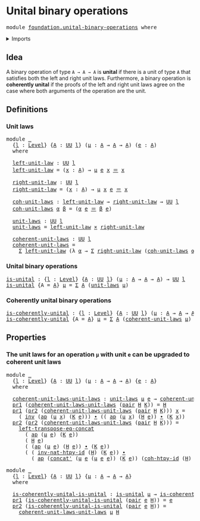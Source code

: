 # Unital binary operations

<pre class="Agda"><a id="37" class="Keyword">module</a> <a id="44" href="foundation.unital-binary-operations.html" class="Module">foundation.unital-binary-operations</a> <a id="80" class="Keyword">where</a>
</pre>
<details><summary>Imports</summary>

<pre class="Agda"><a id="136" class="Keyword">open</a> <a id="141" class="Keyword">import</a> <a id="148" href="foundation.action-on-identifications-functions.html" class="Module">foundation.action-on-identifications-functions</a>
<a id="195" class="Keyword">open</a> <a id="200" class="Keyword">import</a> <a id="207" href="foundation.dependent-pair-types.html" class="Module">foundation.dependent-pair-types</a>
<a id="239" class="Keyword">open</a> <a id="244" class="Keyword">import</a> <a id="251" href="foundation.universe-levels.html" class="Module">foundation.universe-levels</a>

<a id="279" class="Keyword">open</a> <a id="284" class="Keyword">import</a> <a id="291" href="foundation-core.cartesian-product-types.html" class="Module">foundation-core.cartesian-product-types</a>
<a id="331" class="Keyword">open</a> <a id="336" class="Keyword">import</a> <a id="343" href="foundation-core.homotopies.html" class="Module">foundation-core.homotopies</a>
<a id="370" class="Keyword">open</a> <a id="375" class="Keyword">import</a> <a id="382" href="foundation-core.identity-types.html" class="Module">foundation-core.identity-types</a>
<a id="413" class="Keyword">open</a> <a id="418" class="Keyword">import</a> <a id="425" href="foundation-core.whiskering-homotopies.html" class="Module">foundation-core.whiskering-homotopies</a>
</pre>
</details>

## Idea

A binary operation of type `A → A → A` is **unital** if there is a unit of type
`A` that satisfies both the left and right unit laws. Furthermore, a binary
operation is **coherently unital** if the proofs of the left and right unit laws
agree on the case where both arguments of the operation are the unit.

## Definitions

### Unit laws

<pre class="Agda"><a id="836" class="Keyword">module</a> <a id="843" href="foundation.unital-binary-operations.html#843" class="Module">_</a>
  <a id="847" class="Symbol">{</a><a id="848" href="foundation.unital-binary-operations.html#848" class="Bound">l</a> <a id="850" class="Symbol">:</a> <a id="852" href="Agda.Primitive.html#742" class="Postulate">Level</a><a id="857" class="Symbol">}</a> <a id="859" class="Symbol">{</a><a id="860" href="foundation.unital-binary-operations.html#860" class="Bound">A</a> <a id="862" class="Symbol">:</a> <a id="864" href="Agda.Primitive.html#388" class="Primitive">UU</a> <a id="867" href="foundation.unital-binary-operations.html#848" class="Bound">l</a><a id="868" class="Symbol">}</a> <a id="870" class="Symbol">(</a><a id="871" href="foundation.unital-binary-operations.html#871" class="Bound">μ</a> <a id="873" class="Symbol">:</a> <a id="875" href="foundation.unital-binary-operations.html#860" class="Bound">A</a> <a id="877" class="Symbol">→</a> <a id="879" href="foundation.unital-binary-operations.html#860" class="Bound">A</a> <a id="881" class="Symbol">→</a> <a id="883" href="foundation.unital-binary-operations.html#860" class="Bound">A</a><a id="884" class="Symbol">)</a> <a id="886" class="Symbol">(</a><a id="887" href="foundation.unital-binary-operations.html#887" class="Bound">e</a> <a id="889" class="Symbol">:</a> <a id="891" href="foundation.unital-binary-operations.html#860" class="Bound">A</a><a id="892" class="Symbol">)</a>
  <a id="896" class="Keyword">where</a>

  <a id="905" href="foundation.unital-binary-operations.html#905" class="Function">left-unit-law</a> <a id="919" class="Symbol">:</a> <a id="921" href="Agda.Primitive.html#388" class="Primitive">UU</a> <a id="924" href="foundation.unital-binary-operations.html#848" class="Bound">l</a>
  <a id="928" href="foundation.unital-binary-operations.html#905" class="Function">left-unit-law</a> <a id="942" class="Symbol">=</a> <a id="944" class="Symbol">(</a><a id="945" href="foundation.unital-binary-operations.html#945" class="Bound">x</a> <a id="947" class="Symbol">:</a> <a id="949" href="foundation.unital-binary-operations.html#860" class="Bound">A</a><a id="950" class="Symbol">)</a> <a id="952" class="Symbol">→</a> <a id="954" href="foundation.unital-binary-operations.html#871" class="Bound">μ</a> <a id="956" href="foundation.unital-binary-operations.html#887" class="Bound">e</a> <a id="958" href="foundation.unital-binary-operations.html#945" class="Bound">x</a> <a id="960" href="foundation-core.identity-types.html#1953" class="Function Operator">＝</a> <a id="962" href="foundation.unital-binary-operations.html#945" class="Bound">x</a>

  <a id="967" href="foundation.unital-binary-operations.html#967" class="Function">right-unit-law</a> <a id="982" class="Symbol">:</a> <a id="984" href="Agda.Primitive.html#388" class="Primitive">UU</a> <a id="987" href="foundation.unital-binary-operations.html#848" class="Bound">l</a>
  <a id="991" href="foundation.unital-binary-operations.html#967" class="Function">right-unit-law</a> <a id="1006" class="Symbol">=</a> <a id="1008" class="Symbol">(</a><a id="1009" href="foundation.unital-binary-operations.html#1009" class="Bound">x</a> <a id="1011" class="Symbol">:</a> <a id="1013" href="foundation.unital-binary-operations.html#860" class="Bound">A</a><a id="1014" class="Symbol">)</a> <a id="1016" class="Symbol">→</a> <a id="1018" href="foundation.unital-binary-operations.html#871" class="Bound">μ</a> <a id="1020" href="foundation.unital-binary-operations.html#1009" class="Bound">x</a> <a id="1022" href="foundation.unital-binary-operations.html#887" class="Bound">e</a> <a id="1024" href="foundation-core.identity-types.html#1953" class="Function Operator">＝</a> <a id="1026" href="foundation.unital-binary-operations.html#1009" class="Bound">x</a>

  <a id="1031" href="foundation.unital-binary-operations.html#1031" class="Function">coh-unit-laws</a> <a id="1045" class="Symbol">:</a> <a id="1047" href="foundation.unital-binary-operations.html#905" class="Function">left-unit-law</a> <a id="1061" class="Symbol">→</a> <a id="1063" href="foundation.unital-binary-operations.html#967" class="Function">right-unit-law</a> <a id="1078" class="Symbol">→</a> <a id="1080" href="Agda.Primitive.html#388" class="Primitive">UU</a> <a id="1083" href="foundation.unital-binary-operations.html#848" class="Bound">l</a>
  <a id="1087" href="foundation.unital-binary-operations.html#1031" class="Function">coh-unit-laws</a> <a id="1101" href="foundation.unital-binary-operations.html#1101" class="Bound">α</a> <a id="1103" href="foundation.unital-binary-operations.html#1103" class="Bound">β</a> <a id="1105" class="Symbol">=</a> <a id="1107" class="Symbol">(</a><a id="1108" href="foundation.unital-binary-operations.html#1101" class="Bound">α</a> <a id="1110" href="foundation.unital-binary-operations.html#887" class="Bound">e</a> <a id="1112" href="foundation-core.identity-types.html#1953" class="Function Operator">＝</a> <a id="1114" href="foundation.unital-binary-operations.html#1103" class="Bound">β</a> <a id="1116" href="foundation.unital-binary-operations.html#887" class="Bound">e</a><a id="1117" class="Symbol">)</a>

  <a id="1122" href="foundation.unital-binary-operations.html#1122" class="Function">unit-laws</a> <a id="1132" class="Symbol">:</a> <a id="1134" href="Agda.Primitive.html#388" class="Primitive">UU</a> <a id="1137" href="foundation.unital-binary-operations.html#848" class="Bound">l</a>
  <a id="1141" href="foundation.unital-binary-operations.html#1122" class="Function">unit-laws</a> <a id="1151" class="Symbol">=</a> <a id="1153" href="foundation.unital-binary-operations.html#905" class="Function">left-unit-law</a> <a id="1167" href="foundation-core.cartesian-product-types.html#543" class="Function Operator">×</a> <a id="1169" href="foundation.unital-binary-operations.html#967" class="Function">right-unit-law</a>

  <a id="1187" href="foundation.unital-binary-operations.html#1187" class="Function">coherent-unit-laws</a> <a id="1206" class="Symbol">:</a> <a id="1208" href="Agda.Primitive.html#388" class="Primitive">UU</a> <a id="1211" href="foundation.unital-binary-operations.html#848" class="Bound">l</a>
  <a id="1215" href="foundation.unital-binary-operations.html#1187" class="Function">coherent-unit-laws</a> <a id="1234" class="Symbol">=</a>
    <a id="1240" href="foundation.dependent-pair-types.html#505" class="Record">Σ</a> <a id="1242" href="foundation.unital-binary-operations.html#905" class="Function">left-unit-law</a> <a id="1256" class="Symbol">(λ</a> <a id="1259" href="foundation.unital-binary-operations.html#1259" class="Bound">α</a> <a id="1261" class="Symbol">→</a> <a id="1263" href="foundation.dependent-pair-types.html#505" class="Record">Σ</a> <a id="1265" href="foundation.unital-binary-operations.html#967" class="Function">right-unit-law</a> <a id="1280" class="Symbol">(</a><a id="1281" href="foundation.unital-binary-operations.html#1031" class="Function">coh-unit-laws</a> <a id="1295" href="foundation.unital-binary-operations.html#1259" class="Bound">α</a><a id="1296" class="Symbol">))</a>
</pre>
### Unital binary operations

<pre class="Agda"><a id="is-unital"></a><a id="1342" href="foundation.unital-binary-operations.html#1342" class="Function">is-unital</a> <a id="1352" class="Symbol">:</a> <a id="1354" class="Symbol">{</a><a id="1355" href="foundation.unital-binary-operations.html#1355" class="Bound">l</a> <a id="1357" class="Symbol">:</a> <a id="1359" href="Agda.Primitive.html#742" class="Postulate">Level</a><a id="1364" class="Symbol">}</a> <a id="1366" class="Symbol">{</a><a id="1367" href="foundation.unital-binary-operations.html#1367" class="Bound">A</a> <a id="1369" class="Symbol">:</a> <a id="1371" href="Agda.Primitive.html#388" class="Primitive">UU</a> <a id="1374" href="foundation.unital-binary-operations.html#1355" class="Bound">l</a><a id="1375" class="Symbol">}</a> <a id="1377" class="Symbol">(</a><a id="1378" href="foundation.unital-binary-operations.html#1378" class="Bound">μ</a> <a id="1380" class="Symbol">:</a> <a id="1382" href="foundation.unital-binary-operations.html#1367" class="Bound">A</a> <a id="1384" class="Symbol">→</a> <a id="1386" href="foundation.unital-binary-operations.html#1367" class="Bound">A</a> <a id="1388" class="Symbol">→</a> <a id="1390" href="foundation.unital-binary-operations.html#1367" class="Bound">A</a><a id="1391" class="Symbol">)</a> <a id="1393" class="Symbol">→</a> <a id="1395" href="Agda.Primitive.html#388" class="Primitive">UU</a> <a id="1398" href="foundation.unital-binary-operations.html#1355" class="Bound">l</a>
<a id="1400" href="foundation.unital-binary-operations.html#1342" class="Function">is-unital</a> <a id="1410" class="Symbol">{</a><a id="1411" class="Argument">A</a> <a id="1413" class="Symbol">=</a> <a id="1415" href="foundation.unital-binary-operations.html#1415" class="Bound">A</a><a id="1416" class="Symbol">}</a> <a id="1418" href="foundation.unital-binary-operations.html#1418" class="Bound">μ</a> <a id="1420" class="Symbol">=</a> <a id="1422" href="foundation.dependent-pair-types.html#505" class="Record">Σ</a> <a id="1424" href="foundation.unital-binary-operations.html#1415" class="Bound">A</a> <a id="1426" class="Symbol">(</a><a id="1427" href="foundation.unital-binary-operations.html#1122" class="Function">unit-laws</a> <a id="1437" href="foundation.unital-binary-operations.html#1418" class="Bound">μ</a><a id="1438" class="Symbol">)</a>
</pre>
### Coherently unital binary operations

<pre class="Agda"><a id="is-coherently-unital"></a><a id="1494" href="foundation.unital-binary-operations.html#1494" class="Function">is-coherently-unital</a> <a id="1515" class="Symbol">:</a> <a id="1517" class="Symbol">{</a><a id="1518" href="foundation.unital-binary-operations.html#1518" class="Bound">l</a> <a id="1520" class="Symbol">:</a> <a id="1522" href="Agda.Primitive.html#742" class="Postulate">Level</a><a id="1527" class="Symbol">}</a> <a id="1529" class="Symbol">{</a><a id="1530" href="foundation.unital-binary-operations.html#1530" class="Bound">A</a> <a id="1532" class="Symbol">:</a> <a id="1534" href="Agda.Primitive.html#388" class="Primitive">UU</a> <a id="1537" href="foundation.unital-binary-operations.html#1518" class="Bound">l</a><a id="1538" class="Symbol">}</a> <a id="1540" class="Symbol">(</a><a id="1541" href="foundation.unital-binary-operations.html#1541" class="Bound">μ</a> <a id="1543" class="Symbol">:</a> <a id="1545" href="foundation.unital-binary-operations.html#1530" class="Bound">A</a> <a id="1547" class="Symbol">→</a> <a id="1549" href="foundation.unital-binary-operations.html#1530" class="Bound">A</a> <a id="1551" class="Symbol">→</a> <a id="1553" href="foundation.unital-binary-operations.html#1530" class="Bound">A</a><a id="1554" class="Symbol">)</a> <a id="1556" class="Symbol">→</a> <a id="1558" href="Agda.Primitive.html#388" class="Primitive">UU</a> <a id="1561" href="foundation.unital-binary-operations.html#1518" class="Bound">l</a>
<a id="1563" href="foundation.unital-binary-operations.html#1494" class="Function">is-coherently-unital</a> <a id="1584" class="Symbol">{</a><a id="1585" class="Argument">A</a> <a id="1587" class="Symbol">=</a> <a id="1589" href="foundation.unital-binary-operations.html#1589" class="Bound">A</a><a id="1590" class="Symbol">}</a> <a id="1592" href="foundation.unital-binary-operations.html#1592" class="Bound">μ</a> <a id="1594" class="Symbol">=</a> <a id="1596" href="foundation.dependent-pair-types.html#505" class="Record">Σ</a> <a id="1598" href="foundation.unital-binary-operations.html#1589" class="Bound">A</a> <a id="1600" class="Symbol">(</a><a id="1601" href="foundation.unital-binary-operations.html#1187" class="Function">coherent-unit-laws</a> <a id="1620" href="foundation.unital-binary-operations.html#1592" class="Bound">μ</a><a id="1621" class="Symbol">)</a>
</pre>
## Properties

### The unit laws for an operation `μ` with unit `e` can be upgraded to coherent unit laws

<pre class="Agda"><a id="1743" class="Keyword">module</a> <a id="1750" href="foundation.unital-binary-operations.html#1750" class="Module">_</a>
  <a id="1754" class="Symbol">{</a><a id="1755" href="foundation.unital-binary-operations.html#1755" class="Bound">l</a> <a id="1757" class="Symbol">:</a> <a id="1759" href="Agda.Primitive.html#742" class="Postulate">Level</a><a id="1764" class="Symbol">}</a> <a id="1766" class="Symbol">{</a><a id="1767" href="foundation.unital-binary-operations.html#1767" class="Bound">A</a> <a id="1769" class="Symbol">:</a> <a id="1771" href="Agda.Primitive.html#388" class="Primitive">UU</a> <a id="1774" href="foundation.unital-binary-operations.html#1755" class="Bound">l</a><a id="1775" class="Symbol">}</a> <a id="1777" class="Symbol">(</a><a id="1778" href="foundation.unital-binary-operations.html#1778" class="Bound">μ</a> <a id="1780" class="Symbol">:</a> <a id="1782" href="foundation.unital-binary-operations.html#1767" class="Bound">A</a> <a id="1784" class="Symbol">→</a> <a id="1786" href="foundation.unital-binary-operations.html#1767" class="Bound">A</a> <a id="1788" class="Symbol">→</a> <a id="1790" href="foundation.unital-binary-operations.html#1767" class="Bound">A</a><a id="1791" class="Symbol">)</a> <a id="1793" class="Symbol">{</a><a id="1794" href="foundation.unital-binary-operations.html#1794" class="Bound">e</a> <a id="1796" class="Symbol">:</a> <a id="1798" href="foundation.unital-binary-operations.html#1767" class="Bound">A</a><a id="1799" class="Symbol">}</a>
  <a id="1803" class="Keyword">where</a>

  <a id="1812" href="foundation.unital-binary-operations.html#1812" class="Function">coherent-unit-laws-unit-laws</a> <a id="1841" class="Symbol">:</a> <a id="1843" href="foundation.unital-binary-operations.html#1122" class="Function">unit-laws</a> <a id="1853" href="foundation.unital-binary-operations.html#1778" class="Bound">μ</a> <a id="1855" href="foundation.unital-binary-operations.html#1794" class="Bound">e</a> <a id="1857" class="Symbol">→</a> <a id="1859" href="foundation.unital-binary-operations.html#1187" class="Function">coherent-unit-laws</a> <a id="1878" href="foundation.unital-binary-operations.html#1778" class="Bound">μ</a> <a id="1880" href="foundation.unital-binary-operations.html#1794" class="Bound">e</a>
  <a id="1884" href="foundation.dependent-pair-types.html#603" class="Field">pr1</a> <a id="1888" class="Symbol">(</a><a id="1889" href="foundation.unital-binary-operations.html#1812" class="Function">coherent-unit-laws-unit-laws</a> <a id="1918" class="Symbol">(</a><a id="1919" href="foundation.dependent-pair-types.html#586" class="InductiveConstructor">pair</a> <a id="1924" href="foundation.unital-binary-operations.html#1924" class="Bound">H</a> <a id="1926" href="foundation.unital-binary-operations.html#1926" class="Bound">K</a><a id="1927" class="Symbol">))</a> <a id="1930" class="Symbol">=</a> <a id="1932" href="foundation.unital-binary-operations.html#1924" class="Bound">H</a>
  <a id="1936" href="foundation.dependent-pair-types.html#603" class="Field">pr1</a> <a id="1940" class="Symbol">(</a><a id="1941" href="foundation.dependent-pair-types.html#615" class="Field">pr2</a> <a id="1945" class="Symbol">(</a><a id="1946" href="foundation.unital-binary-operations.html#1812" class="Function">coherent-unit-laws-unit-laws</a> <a id="1975" class="Symbol">(</a><a id="1976" href="foundation.dependent-pair-types.html#586" class="InductiveConstructor">pair</a> <a id="1981" href="foundation.unital-binary-operations.html#1981" class="Bound">H</a> <a id="1983" href="foundation.unital-binary-operations.html#1983" class="Bound">K</a><a id="1984" class="Symbol">)))</a> <a id="1988" href="foundation.unital-binary-operations.html#1988" class="Bound">x</a> <a id="1990" class="Symbol">=</a>
    <a id="1996" class="Symbol">(</a> <a id="1998" href="foundation-core.identity-types.html#3206" class="Function">inv</a> <a id="2002" class="Symbol">(</a><a id="2003" href="foundation.action-on-identifications-functions.html#730" class="Function">ap</a> <a id="2006" class="Symbol">(</a><a id="2007" href="foundation.unital-binary-operations.html#1778" class="Bound">μ</a> <a id="2009" href="foundation.unital-binary-operations.html#1988" class="Bound">x</a><a id="2010" class="Symbol">)</a> <a id="2012" class="Symbol">(</a><a id="2013" href="foundation.unital-binary-operations.html#1983" class="Bound">K</a> <a id="2015" href="foundation.unital-binary-operations.html#1794" class="Bound">e</a><a id="2016" class="Symbol">)))</a> <a id="2020" href="foundation-core.identity-types.html#2902" class="Function Operator">∙</a> <a id="2022" class="Symbol">((</a> <a id="2025" href="foundation.action-on-identifications-functions.html#730" class="Function">ap</a> <a id="2028" class="Symbol">(</a><a id="2029" href="foundation.unital-binary-operations.html#1778" class="Bound">μ</a> <a id="2031" href="foundation.unital-binary-operations.html#1988" class="Bound">x</a><a id="2032" class="Symbol">)</a> <a id="2034" class="Symbol">(</a><a id="2035" href="foundation.unital-binary-operations.html#1981" class="Bound">H</a> <a id="2037" href="foundation.unital-binary-operations.html#1794" class="Bound">e</a><a id="2038" class="Symbol">))</a> <a id="2041" href="foundation-core.identity-types.html#2902" class="Function Operator">∙</a> <a id="2043" class="Symbol">(</a><a id="2044" href="foundation.unital-binary-operations.html#1983" class="Bound">K</a> <a id="2046" href="foundation.unital-binary-operations.html#1988" class="Bound">x</a><a id="2047" class="Symbol">))</a>
  <a id="2052" href="foundation.dependent-pair-types.html#615" class="Field">pr2</a> <a id="2056" class="Symbol">(</a><a id="2057" href="foundation.dependent-pair-types.html#615" class="Field">pr2</a> <a id="2061" class="Symbol">(</a><a id="2062" href="foundation.unital-binary-operations.html#1812" class="Function">coherent-unit-laws-unit-laws</a> <a id="2091" class="Symbol">(</a><a id="2092" href="foundation.dependent-pair-types.html#586" class="InductiveConstructor">pair</a> <a id="2097" href="foundation.unital-binary-operations.html#2097" class="Bound">H</a> <a id="2099" href="foundation.unital-binary-operations.html#2099" class="Bound">K</a><a id="2100" class="Symbol">)))</a> <a id="2104" class="Symbol">=</a>
    <a id="2110" href="foundation-core.identity-types.html#4097" class="Function">left-transpose-eq-concat</a>
      <a id="2141" class="Symbol">(</a> <a id="2143" href="foundation.action-on-identifications-functions.html#730" class="Function">ap</a> <a id="2146" class="Symbol">(</a><a id="2147" href="foundation.unital-binary-operations.html#1778" class="Bound">μ</a> <a id="2149" href="foundation.unital-binary-operations.html#1794" class="Bound">e</a><a id="2150" class="Symbol">)</a> <a id="2152" class="Symbol">(</a><a id="2153" href="foundation.unital-binary-operations.html#2099" class="Bound">K</a> <a id="2155" href="foundation.unital-binary-operations.html#1794" class="Bound">e</a><a id="2156" class="Symbol">))</a>
      <a id="2165" class="Symbol">(</a> <a id="2167" href="foundation.unital-binary-operations.html#2097" class="Bound">H</a> <a id="2169" href="foundation.unital-binary-operations.html#1794" class="Bound">e</a><a id="2170" class="Symbol">)</a>
      <a id="2178" class="Symbol">(</a> <a id="2180" class="Symbol">(</a><a id="2181" href="foundation.action-on-identifications-functions.html#730" class="Function">ap</a> <a id="2184" class="Symbol">(</a><a id="2185" href="foundation.unital-binary-operations.html#1778" class="Bound">μ</a> <a id="2187" href="foundation.unital-binary-operations.html#1794" class="Bound">e</a><a id="2188" class="Symbol">)</a> <a id="2190" class="Symbol">(</a><a id="2191" href="foundation.unital-binary-operations.html#2097" class="Bound">H</a> <a id="2193" href="foundation.unital-binary-operations.html#1794" class="Bound">e</a><a id="2194" class="Symbol">))</a> <a id="2197" href="foundation-core.identity-types.html#2902" class="Function Operator">∙</a> <a id="2199" class="Symbol">(</a><a id="2200" href="foundation.unital-binary-operations.html#2099" class="Bound">K</a> <a id="2202" href="foundation.unital-binary-operations.html#1794" class="Bound">e</a><a id="2203" class="Symbol">))</a>
      <a id="2212" class="Symbol">(</a> <a id="2214" class="Symbol">(</a> <a id="2216" href="foundation-core.homotopies.html#7123" class="Function">inv-nat-htpy-id</a> <a id="2232" class="Symbol">(</a><a id="2233" href="foundation.unital-binary-operations.html#2097" class="Bound">H</a><a id="2234" class="Symbol">)</a> <a id="2236" class="Symbol">(</a><a id="2237" href="foundation.unital-binary-operations.html#2099" class="Bound">K</a> <a id="2239" href="foundation.unital-binary-operations.html#1794" class="Bound">e</a><a id="2240" class="Symbol">))</a> <a id="2243" href="foundation-core.identity-types.html#2902" class="Function Operator">∙</a>
        <a id="2253" class="Symbol">(</a> <a id="2255" href="foundation.action-on-identifications-functions.html#730" class="Function">ap</a> <a id="2258" class="Symbol">(</a><a id="2259" href="foundation-core.identity-types.html#3041" class="Function">concat&#39;</a> <a id="2267" class="Symbol">(</a><a id="2268" href="foundation.unital-binary-operations.html#1778" class="Bound">μ</a> <a id="2270" href="foundation.unital-binary-operations.html#1794" class="Bound">e</a> <a id="2272" class="Symbol">(</a><a id="2273" href="foundation.unital-binary-operations.html#1778" class="Bound">μ</a> <a id="2275" href="foundation.unital-binary-operations.html#1794" class="Bound">e</a> <a id="2277" href="foundation.unital-binary-operations.html#1794" class="Bound">e</a><a id="2278" class="Symbol">))</a> <a id="2281" class="Symbol">(</a><a id="2282" href="foundation.unital-binary-operations.html#2099" class="Bound">K</a> <a id="2284" href="foundation.unital-binary-operations.html#1794" class="Bound">e</a><a id="2285" class="Symbol">))</a> <a id="2288" class="Symbol">(</a><a id="2289" href="foundation-core.whiskering-homotopies.html#6225" class="Function">coh-htpy-id</a> <a id="2301" class="Symbol">(</a><a id="2302" href="foundation.unital-binary-operations.html#2097" class="Bound">H</a><a id="2303" class="Symbol">)</a> <a id="2305" href="foundation.unital-binary-operations.html#1794" class="Bound">e</a><a id="2306" class="Symbol">)))</a>

<a id="2311" class="Keyword">module</a> <a id="2318" href="foundation.unital-binary-operations.html#2318" class="Module">_</a>
  <a id="2322" class="Symbol">{</a><a id="2323" href="foundation.unital-binary-operations.html#2323" class="Bound">l</a> <a id="2325" class="Symbol">:</a> <a id="2327" href="Agda.Primitive.html#742" class="Postulate">Level</a><a id="2332" class="Symbol">}</a> <a id="2334" class="Symbol">{</a><a id="2335" href="foundation.unital-binary-operations.html#2335" class="Bound">A</a> <a id="2337" class="Symbol">:</a> <a id="2339" href="Agda.Primitive.html#388" class="Primitive">UU</a> <a id="2342" href="foundation.unital-binary-operations.html#2323" class="Bound">l</a><a id="2343" class="Symbol">}</a> <a id="2345" class="Symbol">{</a><a id="2346" href="foundation.unital-binary-operations.html#2346" class="Bound">μ</a> <a id="2348" class="Symbol">:</a> <a id="2350" href="foundation.unital-binary-operations.html#2335" class="Bound">A</a> <a id="2352" class="Symbol">→</a> <a id="2354" href="foundation.unital-binary-operations.html#2335" class="Bound">A</a> <a id="2356" class="Symbol">→</a> <a id="2358" href="foundation.unital-binary-operations.html#2335" class="Bound">A</a><a id="2359" class="Symbol">}</a>
  <a id="2363" class="Keyword">where</a>

  <a id="2372" href="foundation.unital-binary-operations.html#2372" class="Function">is-coherently-unital-is-unital</a> <a id="2403" class="Symbol">:</a> <a id="2405" href="foundation.unital-binary-operations.html#1342" class="Function">is-unital</a> <a id="2415" href="foundation.unital-binary-operations.html#2346" class="Bound">μ</a> <a id="2417" class="Symbol">→</a> <a id="2419" href="foundation.unital-binary-operations.html#1494" class="Function">is-coherently-unital</a> <a id="2440" href="foundation.unital-binary-operations.html#2346" class="Bound">μ</a>
  <a id="2444" href="foundation.dependent-pair-types.html#603" class="Field">pr1</a> <a id="2448" class="Symbol">(</a><a id="2449" href="foundation.unital-binary-operations.html#2372" class="Function">is-coherently-unital-is-unital</a> <a id="2480" class="Symbol">(</a><a id="2481" href="foundation.dependent-pair-types.html#586" class="InductiveConstructor">pair</a> <a id="2486" href="foundation.unital-binary-operations.html#2486" class="Bound">e</a> <a id="2488" href="foundation.unital-binary-operations.html#2488" class="Bound">H</a><a id="2489" class="Symbol">))</a> <a id="2492" class="Symbol">=</a> <a id="2494" href="foundation.unital-binary-operations.html#2486" class="Bound">e</a>
  <a id="2498" href="foundation.dependent-pair-types.html#615" class="Field">pr2</a> <a id="2502" class="Symbol">(</a><a id="2503" href="foundation.unital-binary-operations.html#2372" class="Function">is-coherently-unital-is-unital</a> <a id="2534" class="Symbol">(</a><a id="2535" href="foundation.dependent-pair-types.html#586" class="InductiveConstructor">pair</a> <a id="2540" href="foundation.unital-binary-operations.html#2540" class="Bound">e</a> <a id="2542" href="foundation.unital-binary-operations.html#2542" class="Bound">H</a><a id="2543" class="Symbol">))</a> <a id="2546" class="Symbol">=</a>
    <a id="2552" href="foundation.unital-binary-operations.html#1812" class="Function">coherent-unit-laws-unit-laws</a> <a id="2581" href="foundation.unital-binary-operations.html#2346" class="Bound">μ</a> <a id="2583" href="foundation.unital-binary-operations.html#2542" class="Bound">H</a>
</pre>